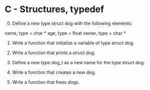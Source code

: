 # C - Structures, typedef

0. Define a new type struct dog with the following elements:

name, type = char *
age, type = float
owner, type = char *

1. Write a function that initialize a variable of type struct dog.

2. Write a function that prints a struct dog.

3. Define a new type dog_t as a new name for the type struct dog.

4. Write a function that creates a new dog.

5. Write a function that frees dogs.
